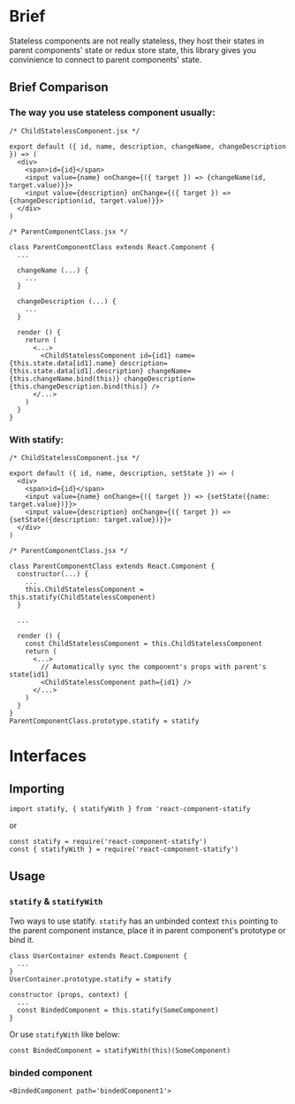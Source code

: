 # Brief
Stateless components are not really stateless, they host their states in parent components' state or redux store state, this library gives you convinience to connect to parent components' state.
## Brief Comparison
### The way you use stateless component usually:
```
/* ChildStatelessComponent.jsx */

export default ({ id, name, description, changeName, changeDescription }) => (
  <div>
    <span>id={id}</span>
    <input value={name} onChange={({ target }) => {changeName(id, target.value)}}>
    <input value={description} onChange={({ target }) => {changeDescription(id, target.value)}}>
  </div>
)

/* ParentComponentClass.jsx */

class ParentComponentClass extends React.Component {
  ...

  changeName (...) {
    ...
  }

  changeDescription (...) {
    ...
  }

  render () {
    return (
      <...>
        <ChildStatelessComponent id={id1} name={this.state.data[id1].name} description={this.state.data[id1].description} changeName={this.changeName.bind(this)} changeDescription={this.changeDescription.bind(this)} />
      </...>
    )
  }
}
```
### With statify:
```
/* ChildStatelessComponent.jsx */

export default ({ id, name, description, setState }) => (
  <div>
    <span>id={id}</span>
    <input value={name} onChange={({ target }) => {setState({name: target.value})}}>
    <input value={description} onChange={({ target }) => {setState({description: target.value})}}>
  </div>
)

/* ParentComponentClass.jsx */

class ParentComponentClass extends React.Component {
  constructor(...) {
    ...
    this.ChildStatelessComponent = this.statify(ChildStatelessComponent)
  }

  ...

  render () {
    const ChildStatelessComponent = this.ChildStatelessComponent
    return (
      <...>
        // Automatically sync the component's props with parent's state[id1]
        <ChildStatelessComponent path={id1} />
      </...>
    )
  }
}
ParentComponentClass.prototype.statify = statify
```

# Interfaces
## Importing
```
import statify, { statifyWith } from 'react-component-statify
```
or
```
const statify = require('react-component-statify')
const { statifyWith } = require('react-component-statify')
```
## Usage
### `statify` & `statifyWith`
Two ways to use statify.
`statify` has an unbinded context `this` pointing to the parent component instance, place it in parent component's prototype or bind it.
```
class UserContainer extends React.Component {
  ...
}
UserContainer.prototype.statify = statify
```

```
constructor (props, context) {
  ...
  const BindedComponent = this.statify(SomeComponent)
}
```
Or use `statifyWith` like below:
```
const BindedComponent = statifyWith(this)(SomeComponent)
```

### binded component
```
<BindedComponent path='bindedComponent1'>